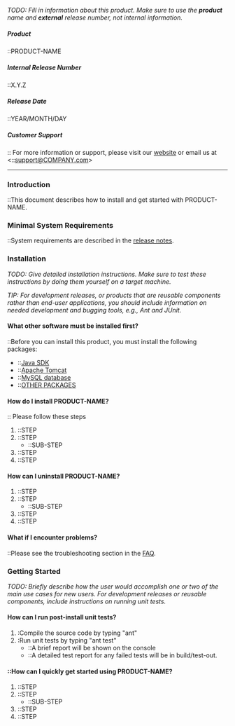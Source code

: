 <!-- markdownlint-disable-next-line first-line-h1 -->

_TODO: Fill in information about this product. Make sure to use the
**product** name and **external** release number, not internal
information._

##### Product

::PRODUCT-NAME

##### Internal Release Number

::X.Y.Z

##### Release Date

::YEAR/MONTH/DAY

##### Customer Support

:: For more information or support, please visit our
[website](./::http://www.COMPANY.com/products/PRODUCT-NAME/.md) or
email us at <::support@COMPANY.com>

---

### Introduction

::This document describes how to install and get started with
PRODUCT-NAME.

### Minimal System Requirements

::System requirements are described in the [release notes](./Release-Notes.md).

### Installation

_TODO: Give detailed installation instructions. Make sure to test these
instructions by doing them yourself on a target machine._

_TIP: For development releases, or products that are reusable components
rather than end-user applications, you should include information on
needed development and bugging tools, e.g., Ant and JUnit._

#### What other software must be installed first?

::Before you can install this product, you must install the following
packages:

- ::[Java SDK](./http://java.sun.com/.md)
- ::[Apache Tomcat](./http://jakarta.apache.org/.md)
- ::[MySQL database](./http://mysql.com/.md)
- ::[OTHER PACKAGES](./http://.md)

#### How do I install PRODUCT-NAME?

:: Please follow these steps

1. ::STEP
2. ::STEP
   - ::SUB-STEP
3. ::STEP
4. ::STEP

#### How can I uninstall PRODUCT-NAME?

1. ::STEP
2. ::STEP
   - ::SUB-STEP
3. ::STEP
4. ::STEP

#### What if I encounter problems?

::Please see the troubleshooting section in the [FAQ](./FAQ.md).

### Getting Started

_TODO: Briefly describe how the user would accomplish one or two of the
main use cases for new users. For development releases or reusable
components, include instructions on running unit tests._

#### How can I run post-install unit tests?

1. :Compile the source code by typing "ant"
2. :Run unit tests by typing "ant test"
   - ::A brief report will be shown on the console
   - ::A detailed test report for any failed tests will be
     in build/test-out.

#### ::How can I quickly get started using PRODUCT-NAME?

1. ::STEP
2. ::STEP
   - ::SUB-STEP
3. ::STEP
4. ::STEP
